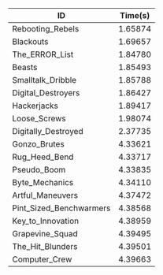 |ID|Time(s)|
|-|-|
|Rebooting_Rebels|1.65874|
|Blackouts|1.69657|
|The_ERROR_List|1.84780|
|Beasts|1.85493|
|Smalltalk_Dribble|1.85788|
|Digital_Destroyers|1.86427|
|Hackerjacks|1.89417|
|Loose_Screws|1.98074|
|Digitally_Destroyed|2.37735|
|Gonzo_Brutes|4.33621|
|Rug_Heed_Bend|4.33717|
|Pseudo_Boom|4.33835|
|Byte_Mechanics|4.34110|
|Artful_Maneuvers|4.37472|
|Pint_Sized_Benchwarmers|4.38568|
|Key_to_Innovation|4.38959|
|Grapevine_Squad|4.39495|
|The_Hit_Blunders|4.39501|
|Computer_Crew|4.39663|
